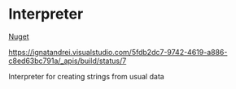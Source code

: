 # Interpreter
[Nuget](https://img.shields.io/nuget/v/interpreterdll.svg)


https://ignatandrei.visualstudio.com/5fdb2dc7-9742-4619-a886-c8ed63bc791a/_apis/build/status/7



Interpreter for creating strings from usual data
